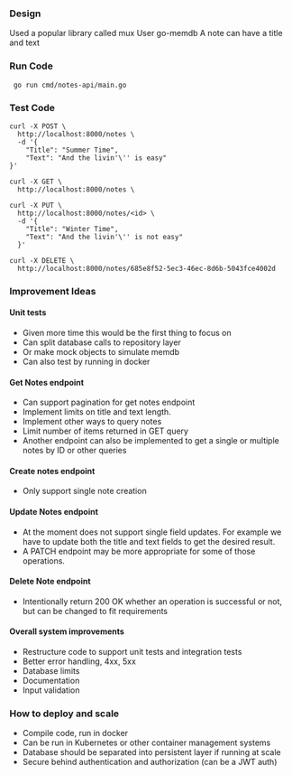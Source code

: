 ### Design
Used a popular library called mux
User go-memdb
A note can have a title and text

### Run Code
```
 go run cmd/notes-api/main.go
```

### Test Code
```
curl -X POST \
  http://localhost:8000/notes \
  -d '{
    "Title": "Summer Time",
    "Text": "And the livin'\'' is easy"
}'
```

```
curl -X GET \
  http://localhost:8000/notes \
```

```
curl -X PUT \
  http://localhost:8000/notes/<id> \
  -d '{
    "Title": "Winter Time",
    "Text": "And the livin'\'' is not easy"
  }'
```

```
curl -X DELETE \
  http://localhost:8000/notes/685e8f52-5ec3-46ec-8d6b-5043fce4002d 
```


### Improvement Ideas
#### Unit tests

- Given more time this would be the first thing to focus on
- Can split database calls to repository layer
- Or make mock objects to simulate memdb
- Can also test by running in docker

#### Get Notes endpoint
- Can support pagination for get notes endpoint
- Implement limits on title and text length.
- Implement other ways to query notes
- Limit number of items returned in GET query
- Another endpoint can also be implemented to get a single or multiple notes by ID or other queries

#### Create notes endpoint
- Only support single note creation

#### Update Notes endpoint
- At the moment does not support single field updates. For example we have to update both the title and text fields to get the desired result.
- A PATCH endpoint may be more appropriate for some of those operations.

#### Delete Note endpoint
- Intentionally return 200 OK whether an operation is successful or not, but can be changed to fit requirements


####  Overall system improvements
- Restructure code to support unit tests and integration tests
- Better error handling, 4xx, 5xx
- Database limits
- Documentation
- Input validation


### How to deploy and scale
- Compile code, run in docker
- Can be run in Kubernetes or other container management systems 
- Database should be separated into persistent layer if running at scale
- Secure behind authentication and authorization (can be a JWT auth)